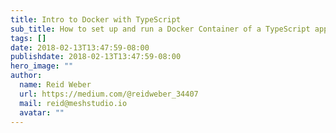 ```yaml
---
title: Intro to Docker with TypeScript
sub_title: How to set up and run a Docker Container of a TypeScript application.
tags: []
date: 2018-02-13T13:47:59-08:00
publishdate: 2018-02-13T13:47:59-08:00
hero_image: ""
author:
  name: Reid Weber
  url: https://medium.com/@reidweber_34407
  mail: reid@meshstudio.io
  avatar: ""
---
```

